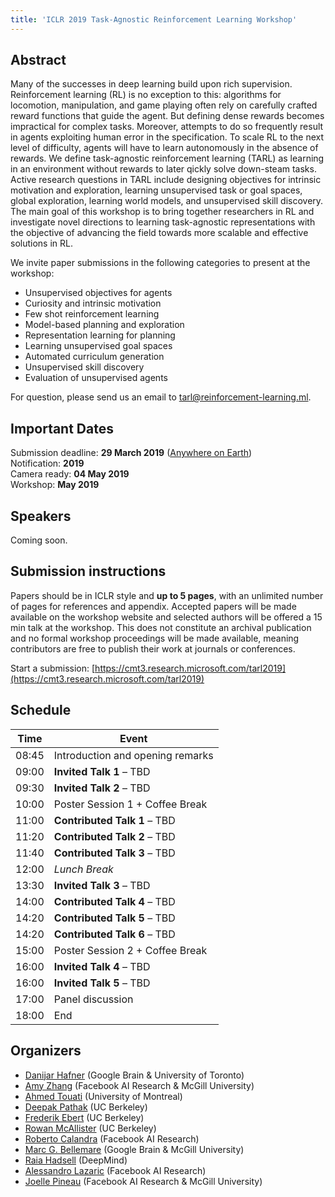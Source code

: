 ```yaml
---
title: 'ICLR 2019 Task-Agnostic Reinforcement Learning Workshop'
---
```


## Abstract

Many of the successes in deep learning build upon rich supervision.
Reinforcement learning (RL) is no exception to this: algorithms for locomotion,
manipulation, and game playing often rely on carefully crafted reward functions
that guide the agent. But defining dense rewards becomes impractical for
complex tasks. Moreover, attempts to do so frequently result in agents
exploiting human error in the specification. To scale RL to the next level of
difficulty, agents will have to learn autonomously in the absence of rewards.
We define task-agnostic reinforcement learning (TARL) as learning in an
environment without rewards to later qickly solve down-steam tasks. Active
research questions in TARL include designing objectives for intrinsic
motivation and exploration, learning unsupervised task or goal spaces, global
exploration, learning world models, and unsupervised skill discovery. The main
goal of this workshop is to bring together researchers in RL and investigate
novel directions to learning task-agnostic representations with the objective
of advancing the field towards more scalable and effective solutions in RL.

We invite paper submissions in the following categories to present at the
workshop:

- Unsupervised objectives for agents
- Curiosity and intrinsic motivation
- Few shot reinforcement learning
- Model-based planning and exploration
- Representation learning for planning
- Learning unsupervised goal spaces
- Automated curriculum generation
- Unsupervised skill discovery
- Evaluation of unsupervised agents

For question, please send us an email to
[tarl@reinforcement-learning.ml](mailto:tarl@reinforcement-learning.ml).

## Important Dates

Submission deadline: **29 March 2019** ([Anywhere on Earth][aoe]) <br>
Notification: **2019** <br>
Camera ready: **04 May 2019** <br>
Workshop: **May 2019**

[aoe]: https://www.timeanddate.com/time/zones/aoe

## Speakers

Coming soon.

## Submission instructions

Papers should be in ICLR style and **up to 5 pages**, with an unlimited number
of pages for references and appendix. Accepted papers will be made available on
the workshop website and selected authors will be offered a 15 min talk at the
workshop. This does not constitute an archival publication and no formal
workshop proceedings will be made available, meaning contributors are free to
publish their work at journals or conferences.

Start a submission: [https://cmt3.research.microsoft.com/tarl2019](https://cmt3.research.microsoft.com/tarl2019)

## Schedule

| Time | Event |
| ---- | ----- |
| 08:45 | Introduction and opening remarks |
| 09:00 | **Invited Talk 1** – TBD |
| 09:30 | **Invited Talk 2** – TBD |
| 10:00 | Poster Session 1 + Coffee Break |
| 11:00 | **Contributed Talk 1** – TBD |
| 11:20 | **Contributed Talk 2** – TBD |
| 11:40 | **Contributed Talk 3** – TBD |
| 12:00 | *Lunch Break* |
| 13:30 | **Invited Talk 3** – TBD |
| 14:00 | **Contributed Talk 4** – TBD |
| 14:20 | **Contributed Talk 5** – TBD |
| 14:20 | **Contributed Talk 6** – TBD |
| 15:00 | Poster Session 2 + Coffee Break |
| 16:00 | **Invited Talk 4** – TBD |
| 16:00 | **Invited Talk 5** – TBD |
| 17:00 | Panel discussion |
| 18:00 | End |

## Organizers

- [Danijar Hafner](https://danijar.com/) (Google Brain & University of Toronto)
- [Amy Zhang](https://mila.quebec/en/person/amy-zhang/) (Facebook AI Research & McGill University)
- [Ahmed Touati](https://mila.quebec/en/person/touati-ahmed/) (University of Montreal)
- [Deepak Pathak](https://people.eecs.berkeley.edu/~pathak/) (UC Berkeley)
- [Frederik Ebert](https://febert.github.io/) (UC Berkeley)
- [Rowan McAllister](https://people.eecs.berkeley.edu/~rmcallister/) (UC Berkeley)
- [Roberto Calandra](https://www.robertocalandra.com/about/) (Facebook AI Research)
- [Marc G. Bellemare](http://www.marcgbellemare.info/) (Google Brain & McGill University)
- [Raia Hadsell](http://raiahadsell.com/index.html) (DeepMind)
- [Alessandro Lazaric](http://researchers.lille.inria.fr/~lazaric/Webpage/Home/Home.html) (Facebook AI Research)
- [Joelle Pineau](https://www.cs.mcgill.ca/~jpineau/) (Facebook AI Research & McGill University)
